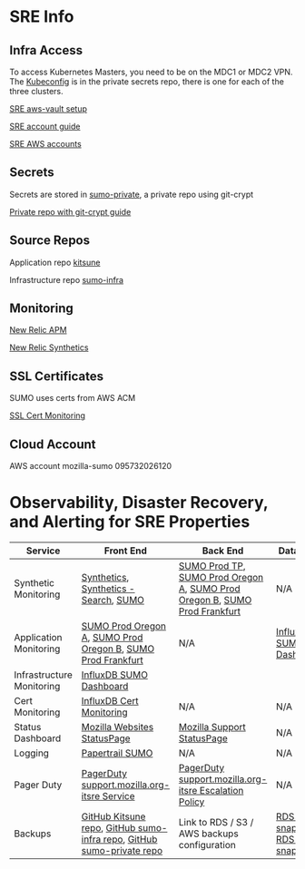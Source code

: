 # SRE Info

## Infra Access
To access Kubernetes Masters, you need to be on the MDC1 or MDC2 VPN.  The [Kubeconfig](https://github.com/mozilla-it/sumo-private/blob/master/us-west-2a/kubectl.us-west-2a.conf) is in the private secrets repo, there is one for each of the three clusters.

[SRE aws-vault setup](https://mana.mozilla.org/wiki/display/SRE/aws-vault)

[SRE account guide](https://mana.mozilla.org/wiki/display/SRE/AWS+Account+access+guide)

[SRE AWS accounts](https://github.com/mozilla-it/itsre-accounts/blob/master/accounts/mozilla-itsre/terraform.tfvars#L5)

## Secrets
Secrets are stored in [sumo-private](https://github.com/mozilla-it/sumo-private/), a private repo using git-crypt

[Private repo with git-crypt guide](https://mana.mozilla.org/wiki/display/SRE/Private+repos+with+git-crypt)

## Source Repos
Application repo [kitsune](https://github.com/mozilla/kitsune)

Infrastructure repo [sumo-infra](https://github.com/mozilla-it/sumo-infra)

## Monitoring
[New Relic APM](https://rpm.newrelic.com/accounts/2239138/applications/153639011)

[New Relic Synthetics](https://synthetics.newrelic.com/accounts/2239138/monitors/3a8a4356-ba8e-46ef-b9f6-2fcadcc5e2bf)

## SSL Certificates
SUMO uses certs from AWS ACM

[SSL Cert Monitoring](https://metrics.mozilla-itsre.mozit.cloud/d/EsrIYzmWz/traffic?orgId=1)

## Cloud Account
AWS account mozilla-sumo 095732026120

# Observability, Disaster Recovery, and Alerting for SRE Properties
| Service | Front End | Back End | Database |
| --- | --- | --- | --- |
| Synthetic Monitoring | [Synthetics](https://synthetics.newrelic.com/accounts/2239138/monitors/71c8c6de-65f0-44fb-bbe5-f6ddb70885f1), [Synthetics - Search](https://synthetics.newrelic.com/accounts/2239138/monitors/ea6bab9e-f423-4012-b292-9c8dd04e1df0), [SUMO](https://synthetics.newrelic.com/accounts/2239138/monitors/3a8a4356-ba8e-46ef-b9f6-2fcadcc5e2bf) | [SUMO Prod TP](https://synthetics.newrelic.com/accounts/2239138/monitors/6d16feba-9acc-4d65-96b3-62d30c2c0db7), [SUMO Prod Oregon A](https://synthetics.newrelic.com/accounts/2239138/monitors/3dd4fcc6-9ad8-4dbc-b949-2639f6cb113d), [SUMO Prod Oregon B](https://synthetics.newrelic.com/accounts/2239138/monitors/c06b3b01-e556-4099-89c6-f4b3c1e87181), [SUMO Prod Frankfurt](https://synthetics.newrelic.com/accounts/2239138/monitors/098b84d4-b344-4b74-b628-727740be554d) | N/A |
| Application Monitoring	| [SUMO Prod Oregon A](https://rpm.newrelic.com/accounts/2239138/applications/153639010), [SUMO Prod Oregon B](https://rpm.newrelic.com/accounts/2239138/applications/153639233), [SUMO Prod Frankfurt](https://rpm.newrelic.com/accounts/2239138/applications/153284218) | N/A | [InfluxDB SUMO Dashboard](https://biff-5adb6e55.influxcloud.net/d/xQmdTPAZk/sumo?orgId=1&from=now-1h&to=now&var-env=prod&var-region=All) |
| Infrastructure Monitoring | [InfluxDB SUMO Dashboard](https://biff-5adb6e55.influxcloud.net/d/xQmdTPAZk/sumo?orgId=1&from=now-1h&to=now&var-env=prod&var-region=All) | | |
| Cert Monitoring | [InfluxDB Cert Monitoring](https://biff-5adb6e55.influxcloud.net/d/uy9KMJGWzsd/ssl-certs?orgId=1) | N/A | N/A |
| Status Dashboard | [Mozilla Websites StatusPage](https://mozilla.statuspage.io/) | [Mozilla Support StatusPage](https://manage.statuspage.io/pages/xy7xhsxcp3zc/components/dyyshh18k1g7/edit) | N/A | 
| Logging | [Papertrail SUMO](https://my.papertrailapp.com/groups/13629141/events) | N/A | N/A |
| Pager Duty | [PagerDuty support.mozilla.org-itsre Service](https://mozilla.pagerduty.com/services/PN78MXK/settings) | [PagerDuty support.mozilla.org-itsre Escalation Policy](https://mozilla.pagerduty.com/escalation_policies#PVGMF9K) | N/A |
| Backups | [GitHub Kitsune repo](https://github.com/mozilla/kitsune), [GitHub sumo-infra repo](https://github.com/mozilla-it/sumo-infra), [GitHub sumo-private repo](https://github.com/mozilla-it/sumo-private/) | Link to RDS / S3 / AWS backups configuration | [RDS prod snapshots](https://us-west-2.console.aws.amazon.com/rds/home?region=us-west-2#db-snapshots:), [RDS dev snapshots](https://eu-central-1.console.aws.amazon.com/rds/home?region=eu-central-1#db-snapshots:) |
